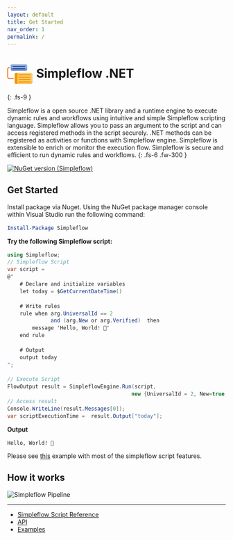 ```yaml
---
layout: default
title: Get Started
nav_order: 1
permalink: /
---
```


# <img src="https://raw.githubusercontent.com/navtech-io/Simpleflow/develop/src/Simpleflow/PackageIcon.png" style="width:60px;vertical-align:middle" > Simpleflow .NET
{: .fs-9 }

Simpleflow is a open source .NET library and a runtime engine to execute dynamic rules and workflows using intuitive and simple Simpleflow scripting language. Simpleflow allows you to pass an argument to the script and can access registered methods in the script securely. .NET methods can be registered as activities or functions with Simpleflow engine. Simpleflow is extensible to enrich or monitor the execution flow. Simpleflow is secure and efficient to run dynamic rules and workflows.
{: .fs-6 .fw-300 }

[![NuGet version (Simpleflow)](https://img.shields.io/nuget/vpre/Simpleflow?style=for-the-badge)](https://www.nuget.org/packages/Simpleflow/)


## Get Started

Install package via Nuget. Using the NuGet package manager console within Visual Studio run the following command:

```powershell
Install-Package Simpleflow	
```

**Try the following Simpleflow script:**

```csharp
using Simpleflow;
// Simpleflow Script
var script = 
@" 
    # Declare and initialize variables
    let today = $GetCurrentDateTime()

    # Write rules
    rule when arg.UniversalId == 2 
              and (arg.New or arg.Verified)  then
        message 'Hello, World! 🌄'
    end rule

    # Output
    output today
";

// Execute Script
FlowOutput result = SimpleflowEngine.Run(script, 
                                        new {UniversalId = 2, New=true, Verified=false});
// Access result
Console.WriteLine(result.Messages[0]); 
var scriptExecutionTime =  result.Output["today"];

```

**Output**

```
Hello, World! 🌄

```
Please see [this](docs/examples) example with most of the simpleflow script features.


## How it works
![Simpleflow Pipeline](http://www.plantuml.com/plantuml/proxy?cache=no&src=https://raw.githubusercontent.com/navtech-io/Simpleflow/main/HowSimpleflowWorks.puml)


---

* [Simpleflow Script Reference](docs/simpleflow-script-reference)
* [API](docs/api/)
* [Examples](docs/examples)
